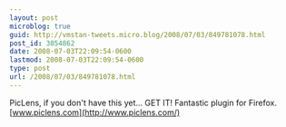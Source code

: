 ```yaml
---
layout: post
microblog: true
guid: http://vmstan-tweets.micro.blog/2008/07/03/849781078.html
post_id: 3054862
date: 2008-07-03T22:09:54-0600
lastmod: 2008-07-03T22:09:54-0600
type: post
url: /2008/07/03/849781078.html
---
```

PicLens, if you don't have this yet... GET IT! Fantastic plugin for Firefox. [www.piclens.com](http://www.piclens.com/)
